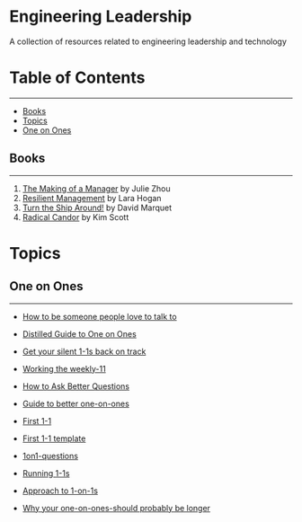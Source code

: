 # Engineering Leadership
A collection of resources related to engineering leadership and technology

# Table of Contents
----
*  [ Books ](#books)
*  [ Topics ](#topics)
  * [ One on Ones ](#oneonone)





<a name="books"></a>
## Books 
---
1. [The Making of a Manager](https://www.goodreads.com/book/show/38821039-the-making-of-a-manager) by Julie Zhou
2. [Resilient Management](https://www.goodreads.com/book/show/45767533-resilient-management) by Lara Hogan
3. [Turn the Ship Around!](https://www.goodreads.com/book/show/16158601-turn-the-ship-around) by David Marquet
4. [Radical Candor](https://www.goodreads.com/book/show/29939161-radical-candor) by Kim Scott

<a name="Topics"></a>
# Topics
<a name="oneonone"></a>
## One on Ones 
---
* [ How to be someone people love to talk to ](https://www.bakadesuyo.com/2015/02/love-to-talk/)
* [ Distilled Guide to One on Ones ](https://chris-g-chiu.medium.com/engineering-management-distilled-a-guide-to-one-on-ones-5b6cceb095b7)
* [ Get your silent 1-1s back on track ](https://codecapsule.com/2021/09/09/how-to-get-your-silent-1-on-1s-back-on-track/)
* [Working the weekly-11 ](http://eleganthack.com/working-the-weekly-11/)
* [How to Ask Better Questions](https://hbr.org/2009/05/real-leaders-ask.html)
* [Guide to better one-on-ones](https://www.officevibe.com/blog/guide-to-better-one-on-ones)

* [First 1-1 ](https://leadhonestly.com/blog/how-to-have-your-first-one-on-one-meeting-with-an-employee)
* [ First 1-1 template ](https://knowyourteam.com/blog/2020/01/22/youve-got-your-first-one-on-one-meeting-with-an-employee-how-to-prepare/)

* [ 1on1-questions ](https://github.com/VGraupera/1on1-questions)

* [ Running 1-1s ](https://blog.nuffsaid.com/running-one-on-ones)

* [Approach to 1-on-1s](https://marcorogers.com/blog/my-approach-to-1-on-1s)

* [Why your one-on-ones-should probably be longer](https://medium.com/vpe-coach/why-your-one-on-ones-should-probably-be-longer-cbf8961645fc)
